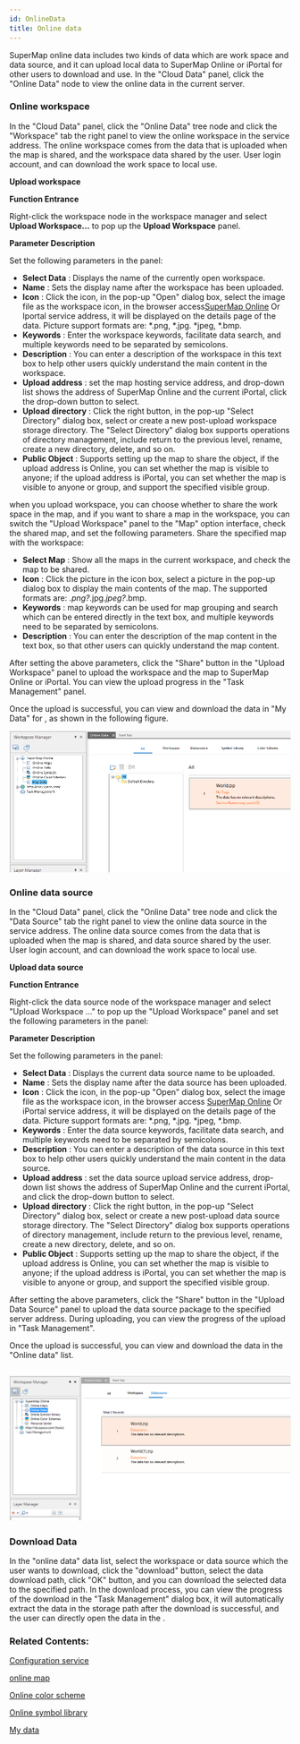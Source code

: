 ```yaml
---
id: OnlineData
title: Online data
---
```

SuperMap online data includes two kinds of data which are work space and data
source, and it can upload local data to SuperMap Online or iPortal for other
users to download and use. In the "Cloud Data" panel, click the "Online Data"
node to view the online data in the current server.

### Online workspace

In the "Cloud Data" panel, click the "Online Data" tree node and click the
"Workspace" tab the right panel to view the online workspace in the service
address. The online workspace comes from the data that is uploaded when the
map is shared, and the workspace data shared by the user. User login account,
and can download the work space to local use.

**Upload workspace**

**Function Entrance**

Right-click the workspace node in the workspace manager and select **Upload
Workspace...** to pop up the **Upload Workspace** panel.

**Parameter Description**

Set the following parameters in the panel:

  * **Select Data** : Displays the name of the currently open workspace.
  * **Name** : Sets the display name after the workspace has been uploaded.
  * **Icon** : Click the icon, in the pop-up "Open" dialog box, select the image file as the workspace icon, in the browser access[SuperMap Online](https://www.supermapol.com/) Or Iportal service address, it will be displayed on the details page of the data. Picture support formats are: *.png, *.jpg. *jpeg, *.bmp.
  * **Keywords** : Enter the workspace keywords, facilitate data search, and multiple keywords need to be separated by semicolons.
  * **Description** : You can enter a description of the workspace in this text box to help other users quickly understand the main content in the workspace.
  * **Upload address** : set the map hosting service address, and drop-down list shows the address of SuperMap Online and the current iPortal, click the drop-down button to select.
  * **Upload directory** : Click the right button, in the pop-up "Select Directory" dialog box, select or create a new post-upload workspace storage directory. The "Select Directory" dialog box supports operations of directory management, include return to the previous level, rename, create a new directory, delete, and so on.
  * **Public Object** : Supports setting up the map to share the object, if the upload address is Online, you can set whether the map is visible to anyone; if the upload address is iPortal, you can set whether the map is visible to anyone or group, and support the specified visible group.

when you upload workspace, you can choose whether to share the work space in
the map, and if you want to share a map in the workspace, you can switch the
"Upload Workspace" panel to the "Map" option interface, check the shared map,
and set the following parameters. Share the specified map with the workspace:

  * **Select Map** : Show all the maps in the current workspace, and check the map to be shared.
  * **Icon** : Click the picture in the icon box, select a picture in the pop-up dialog box to display the main contents of the map. The supported formats are: *.png?*.jpg.*jpeg?*.bmp.
  * **Keywords** : map keywords can be used for map grouping and search which can be entered directly in the text box, and multiple keywords need to be separated by semicolons.
  * **Description** : You can enter the description of the map content in the text box, so that other users can quickly understand the map content.

After setting the above parameters, click the "Share" button in the "Upload
Workspace" panel to upload the workspace and the map to SuperMap Online or
iPortal. You can view the upload progress in the "Task Management" panel.

Once the upload is successful, you can view and download the data in "My Data"
for , as shown in the following figure.

![](img/ShareWorkspaceResult.png)  
  
### Online data source

In the "Cloud Data" panel, click the "Online Data" tree node and click the
"Data Source" tab the right panel to view the online data source in the
service address. The online data source comes from the data that is uploaded
when the map is shared, and data source shared by the user. User login
account, and can download the work space to local use.

**Upload data source**

**Function Entrance**

Right-click the data source node of the workspace manager and select "Upload
Workspace ..." to pop up the "Upload Workspace" panel and set the following
parameters in the panel:

**Parameter Description**

Set the following parameters in the panel:

  * **Select Data** : Displays the current data source name to be uploaded.
  * **Name** : Sets the display name after the data source has been uploaded.
  * **Icon** : Click the icon, in the pop-up "Open" dialog box, select the image file as the workspace icon, in the browser access [SuperMap Online](https://www.supermapol.com/) Or iPortal service address, it will be displayed on the details page of the data. Picture support formats are: *.png, *.jpg. *jpeg, *.bmp.
  * **Keywords** : Enter the data source keywords, facilitate data search, and multiple keywords need to be separated by semicolons.
  * **Description** : You can enter a description of the data source in this text box to help other users quickly understand the main content in the data source.
  * **Upload address** : set the data source upload service address, drop-down list shows the address of SuperMap Online and the current iPortal, and click the drop-down button to select.
  * **Upload directory** : Click the right button, in the pop-up "Select Directory" dialog box, select or create a new post-upload data source storage directory. The "Select Directory" dialog box supports operations of directory management, include return to the previous level, rename, create a new directory, delete, and so on.
  * **Public Object** : Supports setting up the map to share the object, if the upload address is Online, you can set whether the map is visible to anyone; if the upload address is iPortal, you can set whether the map is visible to anyone or group, and support the specified visible group.

After setting the above parameters, click the "Share" button in the "Upload
Data Source" panel to upload the data source package to the specified server
address. During uploading, you can view the progress of the upload in "Task
Management".

Once the upload is successful, you can view and download the data in the
"Online data" list.

![](img/ShareDatasourceResult.png)  
---  
  
### Download Data

In the "online data" data list, select the workspace or data source which the
user wants to download, click the "download" button, select the data download
path, click "OK" button, and you can download the selected data to the
specified path. In the download process, you can view the progress of the
download in the "Task Management" dialog box, it will automatically extract
the data in the storage path after the download is successful, and the user
can directly open the data in the .

### Related Contents:

 [Configuration service](ConfigureAddress)

 [online map](OnlineMap)

 [Online color scheme](OnlineColorSchemes)

 [Online symbol library](OnlineSymbol)

 [My data](OnlineMyData)


